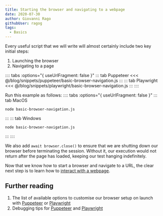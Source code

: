 ```yaml
---
title: Starting the browser and navigating to a webpage
date: 2020-07-30
author: Giovanni Rago
githubUser: ragog
tags: 
  - Basics
---
```


Every useful script that we will write will almost certainly include two key initial steps:
1. Launching the browser
2. Navigating to a page

:::: tabs :options="{ useUrlFragment: false }"
::: tab Puppeteer 
<<< @/blog/snippets/puppeteer/basic-browser-navigation.js
:::
::: tab Playwright
<<< @/blog/snippets/playwright/basic-browser-navigation.js
:::
::::

Run this example as follows:
:::: tabs :options="{ useUrlFragment: false }"
::: tab MacOS
```shell script
node basic-browser-navigation.js
```
:::
::: tab Windows
```shell script
node basic-browser-navigation.js
```
:::
::::

We also add `await browser.close()` to ensure that we are shutting down our browser before terminating the session. Without it, our execution would not return after the page has loaded, keeping our test hanging indefinitely.

Now that we know how to start a browser and navigate to a URL, the clear next step is to learn how to [interact with a webpage](basics-clicking-typing.md).

## Further reading
1. The list of available options to customise our browser setup on launch with [Puppeteer](https://pptr.dev/#?product=Puppeteer&version=v5.2.1&show=api-puppeteerlaunchoptions) or [Playwright](https://playwright.dev/#version=v1.2.1&path=docs%2Fapi.md&q=browsertypelaunchoptions)
2. Debugging tips for [Puppeteer](https://developers.google.com/web/tools/puppeteer/debugging) and [Playwright](https://playwright.dev/#version=v1.2.1&path=docs%2Fdebug.md&q=)